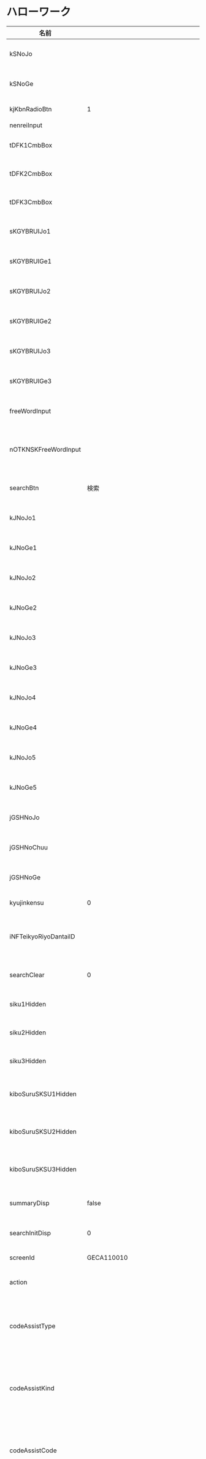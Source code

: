 # ハローワーク

| 名前 | 値 | 説明 |
| --- | --- | --- |
| kSNoJo |  | 求職番号上 |
| kSNoGe |  | 求職番号下 |
| kjKbnRadioBtn | 1 | 求人区分 |
| nenreiInput |  | 年齢 |
| tDFK1CmbBox |  | 都道府県1 |
| tDFK2CmbBox |  | 都道府県2 |
| tDFK3CmbBox |  | 都道府県3 |
| sKGYBRUIJo1 |  | 職業分類1上 |
| sKGYBRUIGe1 |  | 職業分類1下 |
| sKGYBRUIJo2 |  | 職業分類2上 |
| sKGYBRUIGe2 |  | 職業分類2下 |
| sKGYBRUIJo3 |  | 職業分類3上 |
| sKGYBRUIGe3 |  | 職業分類3下 |
| freeWordInput |  | フリーワード |
| nOTKNSKFreeWordInput |  | NOT検索フリーワード |
| searchBtn | 検索 | 検索ボタン |
| kJNoJo1 |  | 求人番号1上 |
| kJNoGe1 |  | 求人番号1下 |
| kJNoJo2 |  | 求人番号2上 |
| kJNoGe2 |  | 求人番号2下 |
| kJNoJo3 |  | 求人番号3上 |
| kJNoGe3 |  | 求人番号3下 |
| kJNoJo4 |  | 求人番号4上 |
| kJNoGe4 |  | 求人番号4下 |
| kJNoJo5 |  | 求人番号5上 |
| kJNoGe5 |  | 求人番号5下 |
| jGSHNoJo |  | 事業所番号上 |
| jGSHNoChuu |  | 事業所番号中 |
| jGSHNoGe |  | 事業所番号下 |
| kyujinkensu | 0 | 求人件数 |
| iNFTeikyoRiyoDantaiID |  | 情報提供利用団体ID |
| searchClear | 0 | 検索クリア |
| siku1Hidden |  | 市区町村1 |
| siku2Hidden |  | 市区町村2 |
| siku3Hidden |  | 市区町村3 |
| kiboSuruSKSU1Hidden |  | 希望する職種1 |
| kiboSuruSKSU2Hidden |  | 希望する職種2 |
| kiboSuruSKSU3Hidden |  | 希望する職種3 |
| summaryDisp | false | サマリ表示 |
| searchInitDisp | 0 | 検索初期表示 |
| screenId | GECA110010 | 画面ID |
| action |  | アクション |
| codeAssistType |  | コード一覧入力支援タイプ |
| codeAssistKind |  | コード一覧入力支援カインド |
| codeAssistCode |  | コード一覧入力支援コード |
| codeAssistItemCode |  | コード一覧入力支援アイテムコード |
| codeAssistItemName |  | コード一覧入力支援アイテム名 |
| codeAssistDivide |  | コード一覧入力支援区切り |
| maba_vrbs | infTkRiyoDantaiBtn,searchShosaiBtn,searchBtn,searchNoBtn,searchClearBtn,dispDetailBtn,kyujinhyoBtn |  |
| preCheckFlg | false | 事前確認フラグ |
